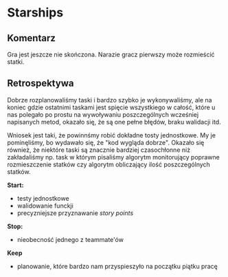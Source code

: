# Starships

## Komentarz
Gra jest jeszcze nie skończona. Narazie gracz pierwszy może rozmieścić statki.

## Retrospektywa
Dobrze rozplanowaliśmy taski i bardzo szybko je wykonywaliśmy, ale na koniec gdzie ostatnimi taskami jest spięcie 
wszystkiego w całość, które u nas polegało po prostu na wywoływaniu poszczególnych wcześniej napisanych metod, 
okazało się, że są one pełne błędów, braku walidacji itd.

Wniosek jest taki, że powinnśmy robić dokładne tosty jednostkowe. My je pominęliśmy, bo wydawało się, że "kod wygląda dobrze".
Okazało się również, że niektóre taski są znacznie bardziej czasochłonne niż zakładaliśmy 
np. task w którym pisaliśmy algorytm monitorujący poprawne rozmieszczenie statków czy algorytm obliczający ilość poszczególnych statków.

**Start:**
- testy jednostkowe
- walidowanie funckji 
- precyzniejsze przyznawanie *story points*

**Stop:**
- nieobecność jednego z teammate'ów

**Keep**
- planowanie, które bardzo nam przyspieszyło na początku piątku pracę